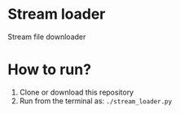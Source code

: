 # Stream loader
Stream file downloader

# How to run?
1. Clone or download this repository  
2. Run from the terminal as: ```./stream_loader.py```  
